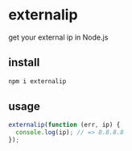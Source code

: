# externalip

get your external ip in Node.js

## install

```bash
npm i externalip
```

## usage

```js
externalip(function (err, ip) {
  console.log(ip); // => 8.8.8.8
});
```
